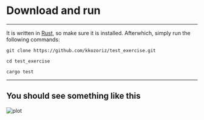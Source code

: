 # Download and run
***
It is written in [Rust](https://www.rust-lang.org/tools/install), so make sure it is installed. Afterwhich, simply run the following commands:

```git clone https://github.com/kkozoriz/test_exercise.git```

```cd test_exercise```

```cargo test```
***

## You should see something like this
![plot](./tests.png)